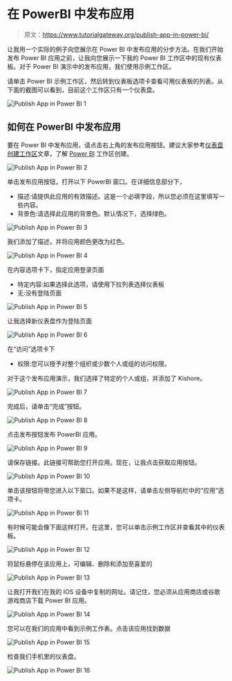 # 在 PowerBI 中发布应用

> 原文：<https://www.tutorialgateway.org/publish-app-in-power-bi/>

让我用一个实际的例子向您展示在 Power BI 中发布应用的分步方法。在我们开始发布 Power BI 应用之前，让我向您展示一下我的 Power BI 工作区中的现有仪表板。对于 Power BI 演示中的发布应用，我们使用示例工作区。

请单击 Power BI 示例工作区，然后转到仪表板选项卡查看可用仪表板的列表。从下面的截图可以看到，目前这个工作区只有一个仪表盘。

![Publish App in Power BI 1](img/f99319b5ca11d04bfb592f1ba3f3310a.png)

## 如何在 PowerBI 中发布应用

要在 Power BI 中发布应用，请点击右上角的发布应用按钮。建议大家参考[仪表盘](https://www.tutorialgateway.org/create-a-power-bi-dashboard/)[创建工作区](https://www.tutorialgateway.org/create-power-bi-workspace/)文章，了解 [Power BI](https://www.tutorialgateway.org/power-bi-tutorial/) 工作区创建。

![Publish App in Power BI 2](img/74d76bdead99b1f5799ca6b12d35ac33.png)

单击发布应用按钮，打开以下 PowerBI 窗口。在详细信息部分下，

*   描述:请提供此应用的有效描述。这是一个必填字段，所以您必须在这里填写一些内容。
*   背景色:请选择此应用的背景色。默认情况下，选择绿色。

![Publish App in Power BI 3](img/e76590193ee2d2194ca61e67447b86df.png)

我们添加了描述，并将应用颜色更改为红色。

![Publish App in Power BI 4](img/3b3df947fa49809508f4d4f563d4873b.png)

在内容选项卡下，指定应用登录页面

*   特定内容:如果选择此选项，请使用下拉列表选择仪表板
*   无:没有登陆页面

![Publish App in Power BI 5](img/c8c164a0508588608f80d68730cb1777.png)

让我选择新仪表盘作为登陆页面

![Publish App in Power BI 6](img/f6f715fa9e0ab2e9164ffbc6d8218a4c.png)

在“访问”选项卡下

*   权限:您可以授予对整个组织或少数个人或组的访问权限。

对于这个发布应用演示，我们选择了特定的个人或组，并添加了 Kishore。

![Publish App in Power BI 7](img/453a9485165e8f4f202ca877c81a81b6.png)

完成后，请单击“完成”按钮。

![Publish App in Power BI 8](img/5a2aed5381eebeb87270c9e70cac935c.png)

点击发布按钮发布 PowerBI 应用。

![Publish App in Power BI 9](img/1078e6be2bcabf866eb0985c7b0cbfa8.png)

请保存链接。此链接可帮助您打开应用。现在，让我点击获取应用按钮。

![Publish App in Power BI 10](img/8f11bd946ecb8c9f88df061b71c22d73.png)

单击该按钮将带您进入以下窗口。如果不是这样，请单击左侧导航栏中的“应用”选项卡。

![Publish App in Power BI 11](img/64947ebcccefe2f3d6d8d60d65586ab3.png)

有时候可能会像下面这样打开。在这里，您可以单击示例工作区并查看其中的仪表板。

![Publish App in Power BI 12](img/d5cd37a59ec0c07bd1163fbd2dbbb967.png)

将鼠标悬停在该应用上，可编辑、删除和添加至喜爱的

![Publish App in Power BI 13](img/a3ad48e522da273c7d82cdbfacfdb8e2.png)

让我打开我们在我的 IOS 设备中复制的网址。请记住，您必须从应用商店或谷歌游戏商店下载 Power BI 应用。

![Publish App in Power BI 14](img/6b4ab92e6d27c749902d36c82868dd5c.png)

您可以在我们的应用中看到示例工作表。点击该应用找到数据

![Publish App in Power BI 15](img/303c21eba91ab1cb267ed1eb125cde18.png)

检查我们手机里的仪表盘。

![Publish App in Power BI 16](img/d2650b786917dcc8a7c9bc91e6fd1d2e.png)